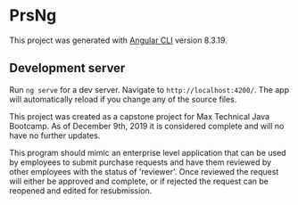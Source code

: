 # PrsNg

This project was generated with [Angular CLI](https://github.com/angular/angular-cli) version 8.3.19.

## Development server

Run `ng serve` for a dev server. Navigate to `http://localhost:4200/`. The app will automatically reload if you change any of the source files.

This project was created as a capstone project for Max Technical Java Bootcamp.  As of December 9th, 2019 it is considered complete and
will no have no further updates.  

This program should mimic an enterprise level application that can be used by employees to submit purchase requests and have them reviewed
by other employees with the status of 'reviewer'.  Once reviewed the request will either be approved and complete, or if rejected the request can be reopened and edited for resubmission.
